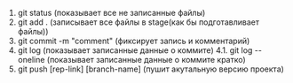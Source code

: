 1. git status (показывает все не записанные файлы)
2. git add . (записывает все файлы в stage(как бы подготавливает файлы))
3. git commit -m "comment" (фиксирует запись и комментарий)
4. git log (показывает записанные данные о коммите)
4.1. git log --oneline (показывает записанные данные о коммите кратко)
5. git push [rep-link] [branch-name] (пушит акутальную версию проекта)
